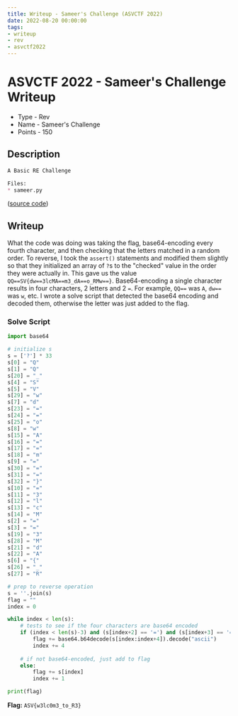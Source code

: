 ```yaml
---
title: Writeup - Sameer's Challenge (ASVCTF 2022)
date: 2022-08-20 00:00:00
tags: 
- writeup
- rev
- asvctf2022
---
```


# ASVCTF 2022 - Sameer's Challenge Writeup
- Type - Rev
- Name - Sameer's Challenge
- Points - 150

## Description
```markdown
A Basic RE Challenge

Files:
* sameer.py
```

([source code](/static/asvctf-sameerschallenge/sameer.py))

## Writeup
What the code was doing was taking the flag, base64-encoding every fourth character, and then checking that the letters matched in a random order. To reverse, I took the `assert()` statements and modified them slightly so that they initialized an array of `?`s to the "checked" value in the order they were actually in. This gave us the value `QQ==SV{dw==3lcMA==m3_dA==o_RMw==}`. Base64-encoding a single character results in four characters, 2 letters and 2 `=`. For example, `QQ==` was `A`, `dw==` was `w`, etc. I wrote a solve script that detected the base64 encoding and decoded them, otherwise the letter was just added to the flag.

### Solve Script
```python
import base64

# initialize s
s = ['?'] * 33
s[0] = "Q"
s[1] = "Q"
s[20] = "_"
s[4] = "S"
s[5] = "V"
s[29] = "w"
s[7] = "d"
s[23] = "="
s[24] = "="
s[25] = "o"
s[8] = "w"
s[15] = "A"
s[16] = "="
s[17] = "="
s[18] = "m"
s[9] = "="
s[30] = "="
s[31] = "="
s[32] = "}"
s[10] = "="
s[11] = "3"
s[12] = "l"
s[13] = "c"
s[14] = "M"
s[2] = "="
s[3] = "="
s[19] = "3"
s[28] = "M"
s[21] = "d"
s[22] = "A"
s[6] = "{"
s[26] = "_"
s[27] = "R"

# prep to reverse operation
s = ''.join(s)
flag = ""
index = 0

while index < len(s):
    # tests to see if the four characters are base64 encoded
    if (index < len(s)-3) and (s[index+2] == '=') and (s[index+3] == '='):
        flag += base64.b64decode(s[index:index+4]).decode("ascii")
        index += 4
    
    # if not base64-encoded, just add to flag
    else:
        flag += s[index]
        index += 1

print(flag)
```

**Flag:** `ASV{w3lc0m3_to_R3}`